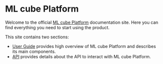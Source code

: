 # ML cube Platform

Welcome to the official [ML cube Platform] documentation site.
Here you can find everything you need to start using the product.

This site contains two sections:

- [User Guide] provides high overview of ML cube Platform and describes its main components.
- [API] provides details about the API to interact with ML cube Platform.

[ML cube Platform]: https://mlcube.com/platform
[User Guide]: user_guide/index.md
[API]: api/index.md